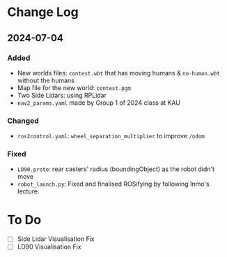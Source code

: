
# Change Log
 
## 2024-07-04
  
### Added
- New worlds files: `contest.wbt` that has moving humans & `no-human.wbt` without the humans
- Map file for the new world: `contest.pgm`
- Two Side Lidars: using RPLidar
- `nav2_params.yaml` made by Group 1 of 2024 class at KAU

### Changed
- `ros2control.yaml`: `wheel_separation_multiplier` to improve `/odom`
 
### Fixed
- `LD90.proto`: rear casters' radius (boundingObject) as the robot didn't move
- `robot_launch.py`: Fixed and finalised ROSifying by following Inmo's lecture. 


# To Do
- [ ] Side Lidar Visualisation Fix
- [ ] LD90 Visualisation Fix